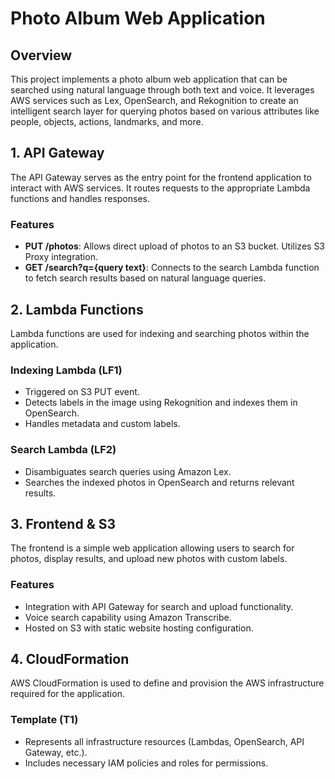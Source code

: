 # Photo Album Web Application

## Overview
This project implements a photo album web application that can be searched using natural language through both text and voice. It leverages AWS services such as Lex, OpenSearch, and Rekognition to create an intelligent search layer for querying photos based on various attributes like people, objects, actions, landmarks, and more.

## 1. API Gateway
The API Gateway serves as the entry point for the frontend application to interact with AWS services. It routes requests to the appropriate Lambda functions and handles responses.

### Features
- **PUT /photos**: Allows direct upload of photos to an S3 bucket. Utilizes S3 Proxy integration.
- **GET /search?q={query text}**: Connects to the search Lambda function to fetch search results based on natural language queries.

## 2. Lambda Functions
Lambda functions are used for indexing and searching photos within the application.

### Indexing Lambda (LF1)
- Triggered on S3 PUT event.
- Detects labels in the image using Rekognition and indexes them in OpenSearch.
- Handles metadata and custom labels.

### Search Lambda (LF2)
- Disambiguates search queries using Amazon Lex.
- Searches the indexed photos in OpenSearch and returns relevant results.

## 3. Frontend & S3
The frontend is a simple web application allowing users to search for photos, display results, and upload new photos with custom labels.

### Features
- Integration with API Gateway for search and upload functionality.
- Voice search capability using Amazon Transcribe.
- Hosted on S3 with static website hosting configuration.

## 4. CloudFormation
AWS CloudFormation is used to define and provision the AWS infrastructure required for the application.

### Template (T1)
- Represents all infrastructure resources (Lambdas, OpenSearch, API Gateway, etc.).
- Includes necessary IAM policies and roles for permissions.
